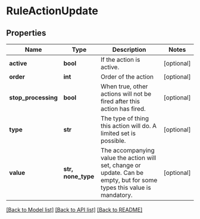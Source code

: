 # RuleActionUpdate


## Properties
Name | Type | Description | Notes
------------ | ------------- | ------------- | -------------
**active** | **bool** | If the action is active. | [optional] 
**order** | **int** | Order of the action | [optional] 
**stop_processing** | **bool** | When true, other actions will not be fired after this action has fired. | [optional] 
**type** | **str** | The type of thing this action will do. A limited set is possible. | [optional] 
**value** | **str, none_type** | The accompanying value the action will set, change or update. Can be empty, but for some types this value is mandatory. | [optional] 

[[Back to Model list]](../README.md#documentation-for-models) [[Back to API list]](../README.md#documentation-for-api-endpoints) [[Back to README]](../README.md)


